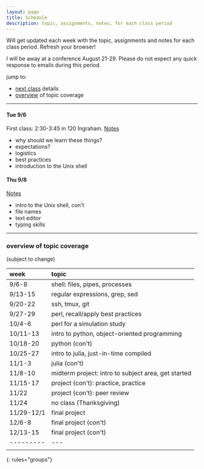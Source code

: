 ```yaml
---
layout: page
title: Schedule
description: topic, assignments, notes, for each class period
---
```


Will get updated each week with the topic, assignments and notes for each class period.
Refresh your browser!

I will be away at a conference August 21-29.
Please do not expect any quick response to emails during this period.

jump to:

- [next class](#tue-96) details
- [overview](#overview-of-topic-coverage) of topic coverage

---

#### Tue 9/6

First class: 2:30-3:45 in 120 Ingraham.
[Notes](notes0906.html)

- why should we learn these things?
- expectations?
- logistics
- best practices
- introduction to the Unix shell

#### Thu 9/8

[Notes](notes0908.html)

- intro to the Unix shell, con't
- file names
- text editor
- typing skills

<!--
---

#### Tue 9/13 - Thu 9/15

#### Tue 9/20 - Thu 9/22

#### Tue 9/27 - Thu 9/29

#### Tue 10/4 - Thu 10/6

#### Tue 10/11 - Thu 10/13

#### Tue 10/18 - Thu 10/20

#### Tue 10/25 - Thu 10/27

#### Tue 11/1 - Thu 11/3

#### Tue 11/8 - Thu 11/10

#### Tue 11/15 - Thu 11/17

#### Tue 11/22 - Thu 11/24: no class (Thanksgiving)

#### Tue 11/29 - Thu 12/1

#### Tue 12/6 - Thu 12/8

#### Tue 12/13 - Thu 12/15
-->

--------

### overview of topic coverage

(subject to change)

| week    | topic |
|:--------|:------|
| 9/6-8   | shell: files, pipes, processes |
| 9/13-15 | regular expressions, grep, sed |
| 9/20-22 | ssh, tmux, git |
| 9/27-29 | perl, recall/apply best practices |
| 10/4-6  | perl for a simulation study |
| 10/11-13| intro to python, object-oriented programming |
| 10/18-20| python (con't)  |
| 10/25-27| intro to julia, just-in-time compiled |
| 11/1-3  | julia (con't)   |
| 11/8-10 | midterm project: intro to subject area, get started |
| 11/15-17| project (con't): practice, practice |
| 11/22   | project (con't): peer review |
| 11/24   | no class (Thanksgiving) |
| 11/29-12/1| final project |
| 12/6-8  | final project (con't) |
| 12/13-15| final project (con't) |
|---------|---|
|         |   |
{: rules="groups"}
